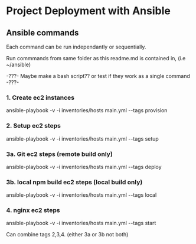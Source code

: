 # Project Deployment with Ansible

## Ansible commands
Each command can be run independantly or sequentially.

Run commmands from same folder as this readme.md is contained in, (i.e ~/ansible)

-???- 
Maybe make a bash script?? or test if they work as a single command
-???-

### 1. Create ec2 instances
ansible-playbook -v -i inventories/hosts  main.yml --tags provision

### 2. Setup ec2 steps
ansible-playbook -v -i inventories/hosts main.yml --tags setup

### 3a. Git ec2 steps (remote build only)
ansible-playbook -v -i inventories/hosts main.yml --tags deploy

### 3b. local npm build ec2 steps (local build only)
ansible-playbook -v -i inventories/hosts main.yml --tags local

### 4. nginx ec2 steps
ansible-playbook -v -i inventories/hosts main.yml --tags start

Can combine tags 2,3,4. (either 3a or 3b not both)